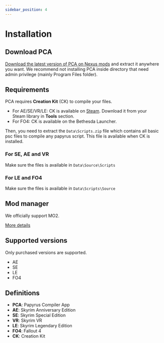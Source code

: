 ```yaml
---
sidebar_position: 4
---
```


# Installation

## Download PCA

[Download the latest version of PCA on Nexus mods](https://www.nexusmods.com/skyrimspecialedition/mods/23852) and extract it anywhere you want.
We recommend not installing PCA inside directory that need admin privilege (mainly Program Files folder).

## Requirements

PCA requires **Creation Kit** (CK) to compile your files.

- For AE/SE/VR/LE: CK is available on [Steam](https://store.steampowered.com/app/489830/The_Elder_Scrolls_V_Skyrim_Special_Edition/).
  Download it from your Steam library in **Tools** section.
- For FO4: CK is available on the Bethesda Launcher.

Then, you need to extract the `Data\Scripts.zip` file which contains all basic psc files
to compile any papyrus script. This file is available when CK is installed.

### For SE, AE and VR

Make sure the files is available in `Data\Source\Scripts`

### For LE and FO4

Make sure the files is available in `Data\Scripts\Source`

## Mod manager

We officially support MO2.

[More details](../getting-started/mo2)

## Supported versions

Only purchased versions are supported.

- AE
- SE
- LE
- FO4

## Definitions

- **PCA**: Papyrus Compiler App
- **AE**: Skyrim Anniversary Edition
- **SE**: Skyrim Special Edition
- **VR**: Skyrim VR
- **LE**: Skyrim Legendary Edition
- **FO4**: Fallout 4
- **CK**: Creation Kit